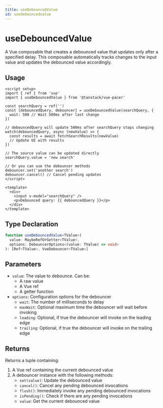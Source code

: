```yaml
---
title: useDebouncedValue
id: usedebouncedvalue
---
```


# useDebouncedValue

A Vue composable that creates a debounced value that updates only after a specified delay. This composable automatically tracks changes to the input value and updates the debounced value accordingly.

## Usage

```vue
<script setup>
import { ref } from 'vue'
import { useDebouncedValue } from '@tanstack/vue-pacer'

const searchQuery = ref('')
const [debouncedQuery, debouncer] = useDebouncedValue(searchQuery, {
  wait: 500 // Wait 500ms after last change
})

// debouncedQuery will update 500ms after searchQuery stops changing
watch(debouncedQuery, async (newValue) => {
  const results = await fetchSearchResults(newValue)
  // Update UI with results
})

// The source value can be updated directly
searchQuery.value = 'new search'

// Or you can use the debouncer methods
debouncer.set('another search')
debouncer.cancel() // Cancel pending updates
</script>

<template>
  <div>
    <input v-model="searchQuery" />
    <p>Debounced query: {{ debouncedQuery }}</p>
  </div>
</template>
```

## Type Declaration

```ts
function useDebouncedValue<TValue>(
  value: MaybeRefOrGetter<TValue>,
  options: DebouncerOptions<(value: TValue) => void>
): [Ref<TValue>, VueDebouncer<TValue>]
```

## Parameters

- `value`: The value to debounce. Can be:
  - A raw value
  - A Vue ref
  - A getter function
- `options`: Configuration options for the debouncer
  - `wait`: The number of milliseconds to delay
  - `maxWait`: Optional maximum time the debouncer will wait before invoking
  - `leading`: Optional, if true the debouncer will invoke on the leading edge
  - `trailing`: Optional, if true the debouncer will invoke on the trailing edge

## Returns

Returns a tuple containing:
1. A Vue ref containing the current debounced value
2. A debouncer instance with the following methods:
   - `set(value)`: Update the debounced value
   - `cancel()`: Cancel any pending debounced invocations
   - `flush()`: Immediately invoke any pending debounced invocations
   - `isPending()`: Check if there are any pending invocations
   - `value`: Get the current debounced value
